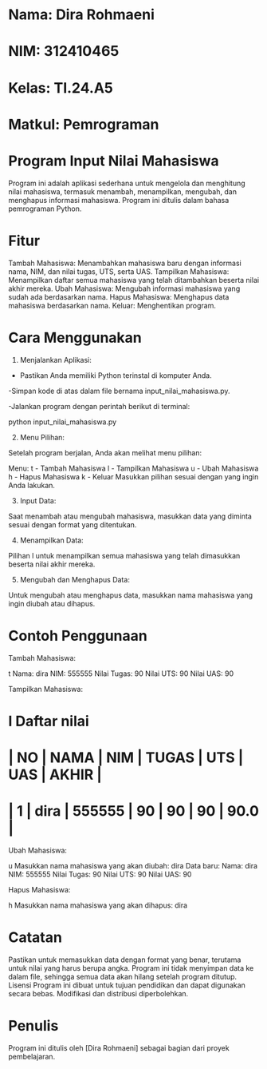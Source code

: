# Nama: Dira Rohmaeni


# NIM: 312410465


# Kelas: TI.24.A5


# Matkul: Pemrograman



# Program Input Nilai Mahasiswa
Program ini adalah aplikasi sederhana untuk mengelola dan menghitung nilai mahasiswa, termasuk menambah, menampilkan, mengubah, dan menghapus informasi mahasiswa. Program ini ditulis dalam bahasa pemrograman Python.



# Fitur
Tambah Mahasiswa: Menambahkan mahasiswa baru dengan informasi nama, NIM, dan nilai tugas, UTS, serta UAS.
Tampilkan Mahasiswa: Menampilkan daftar semua mahasiswa yang telah ditambahkan beserta nilai akhir mereka.
Ubah Mahasiswa: Mengubah informasi mahasiswa yang sudah ada berdasarkan nama.
Hapus Mahasiswa: Menghapus data mahasiswa berdasarkan nama.
Keluar: Menghentikan program.



# Cara Menggunakan


1. Menjalankan Aplikasi:

- Pastikan Anda memiliki Python terinstal di komputer Anda.


-Simpan kode di atas dalam file bernama input_nilai_mahasiswa.py.


-Jalankan program dengan perintah berikut di terminal:


python input_nilai_mahasiswa.py



2. Menu Pilihan:

Setelah program berjalan, Anda akan melihat menu pilihan:


Menu:
t - Tambah Mahasiswa
l - Tampilkan Mahasiswa
u - Ubah Mahasiswa
h - Hapus Mahasiswa
k - Keluar
Masukkan pilihan sesuai dengan yang ingin Anda lakukan.


3. Input Data:

Saat menambah atau mengubah mahasiswa, masukkan data yang diminta sesuai dengan format yang ditentukan.


4. Menampilkan Data:

Pilihan l untuk menampilkan semua mahasiswa yang telah dimasukkan beserta nilai akhir mereka.


5. Mengubah dan Menghapus Data:

Untuk mengubah atau menghapus data, masukkan nama mahasiswa yang ingin diubah atau dihapus.


# Contoh Penggunaan



Tambah Mahasiswa:


t
Nama: dira
NIM: 555555
Nilai Tugas: 90
Nilai UTS: 90
Nilai UAS: 90




Tampilkan Mahasiswa:


l
Daftar nilai
=====================================================================
| NO | NAMA          | NIM       | TUGAS | UTS   | UAS   | AKHIR |
=====================================================================
| 1  | dira          | 555555    | 90    | 90    | 90    | 90.0  |
=====================================================================



Ubah Mahasiswa:


u
Masukkan nama mahasiswa yang akan diubah: dira
Data baru:
Nama: dira
NIM: 555555
Nilai Tugas: 90
Nilai UTS: 90
Nilai UAS: 90



Hapus Mahasiswa:


h
Masukkan nama mahasiswa yang akan dihapus: dira




# Catatan
Pastikan untuk memasukkan data dengan format yang benar, terutama untuk nilai yang harus berupa angka.
Program ini tidak menyimpan data ke dalam file, sehingga semua data akan hilang setelah program ditutup.
Lisensi
Program ini dibuat untuk tujuan pendidikan dan dapat digunakan secara bebas. Modifikasi dan distribusi diperbolehkan.



# Penulis
Program ini ditulis oleh [Dira Rohmaeni] sebagai bagian dari proyek pembelajaran.

